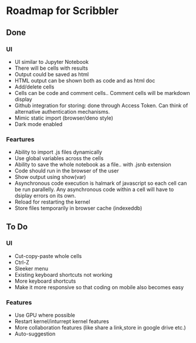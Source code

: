 # Roadmap for Scribbler
## Done
### UI
- UI similar to Jupyter Notebook
- There will be cells with results
- Output could be saved as html
- HTML output can be shown both as code and as html doc 
- Add/delete cells
- Cells can be code and comment cells.. Comment cells will be markdown display
- Github integration for storing: done through Access Token. Can think of alternative authentication mechanisms.
- Mimic static import (browser/deno style)
- Dark mode enabled

### Feartures
- Ability to import .js files dynamically
- Use global variables across the cells
- Ability to save the whole notebook as a file.. with .jsnb extension
- Code should run in the browser of the user
- Show output using show(var)
- Asynchronous code execution is halmark of javascript so each cell can be run parallelly. Any asynchronous code within a cell will have to dsiplay errors on its own.
- Reload for restarting the kernel
- Store files temporarily in browser cache (indexeddb)

## To Do
### UI
- Cut-copy-paste whole cells
- Ctrl-Z
- Sleeker menu
- Existing keyboard shortcuts not working
- More keyboard shortcuts
- Make it more responsive so that coding on mobile also becomes easy

### Features
- Use GPU where possible
- Restart kernel/inturrept kernel features
- More collaboration features (like share a link,store in google drive etc.)
- Auto-suggestion

